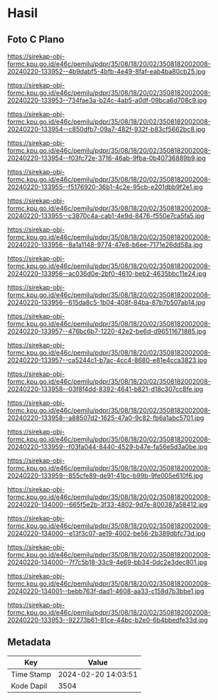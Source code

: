 # Hasil

## Foto C Plano

https://sirekap-obj-formc.kpu.go.id/e46c/pemilu/pdpr/35/08/18/20/02/3508182002008-20240220-133952--4b9dabf5-4bfb-4e49-8faf-eab4ba80cb25.jpg

https://sirekap-obj-formc.kpu.go.id/e46c/pemilu/pdpr/35/08/18/20/02/3508182002008-20240220-133953--734fae3a-b24c-4ab5-a0df-09bca6d708c9.jpg

https://sirekap-obj-formc.kpu.go.id/e46c/pemilu/pdpr/35/08/18/20/02/3508182002008-20240220-133954--c850dfb7-09a7-482f-932f-b83cf5662bc8.jpg

https://sirekap-obj-formc.kpu.go.id/e46c/pemilu/pdpr/35/08/18/20/02/3508182002008-20240220-133954--f03fc72e-3716-46ab-9fba-0b40736889b9.jpg

https://sirekap-obj-formc.kpu.go.id/e46c/pemilu/pdpr/35/08/18/20/02/3508182002008-20240220-133955--f5176920-36b1-4c2e-95cb-e201dbb9f2e1.jpg

https://sirekap-obj-formc.kpu.go.id/e46c/pemilu/pdpr/35/08/18/20/02/3508182002008-20240220-133955--c3870c4a-cab1-4e9d-8476-f550e7ca5fa5.jpg

https://sirekap-obj-formc.kpu.go.id/e46c/pemilu/pdpr/35/08/18/20/02/3508182002008-20240220-133956--8a1a1148-9774-47e8-b6ee-7171e26dd58a.jpg

https://sirekap-obj-formc.kpu.go.id/e46c/pemilu/pdpr/35/08/18/20/02/3508182002008-20240220-133956--ac036d0e-2bf0-4610-beb2-4635bbc11e24.jpg

https://sirekap-obj-formc.kpu.go.id/e46c/pemilu/pdpr/35/08/18/20/02/3508182002008-20240220-133956--615da8c5-1b04-408f-84ba-87b7b507ab14.jpg

https://sirekap-obj-formc.kpu.go.id/e46c/pemilu/pdpr/35/08/18/20/02/3508182002008-20240220-133957--476bc6b7-1220-42e2-be6d-d96511671885.jpg

https://sirekap-obj-formc.kpu.go.id/e46c/pemilu/pdpr/35/08/18/20/02/3508182002008-20240220-133957--ca5244c1-b7ac-4cc4-8680-e81e4cca3823.jpg

https://sirekap-obj-formc.kpu.go.id/e46c/pemilu/pdpr/35/08/18/20/02/3508182002008-20240220-133958--03f8f4dd-8392-4641-b821-d18c307cc8fe.jpg

https://sirekap-obj-formc.kpu.go.id/e46c/pemilu/pdpr/35/08/18/20/02/3508182002008-20240220-133958--a88507d2-1625-47a0-9c82-fb6a1abc5701.jpg

https://sirekap-obj-formc.kpu.go.id/e46c/pemilu/pdpr/35/08/18/20/02/3508182002008-20240220-133959--f03fa044-8440-4529-b47e-fa56e5d3a0be.jpg

https://sirekap-obj-formc.kpu.go.id/e46c/pemilu/pdpr/35/08/18/20/02/3508182002008-20240220-133959--855cfe89-de91-41bc-b99b-9fe005e610f6.jpg

https://sirekap-obj-formc.kpu.go.id/e46c/pemilu/pdpr/35/08/18/20/02/3508182002008-20240220-134000--665f5e2b-3f33-4802-9d7e-800387a58412.jpg

https://sirekap-obj-formc.kpu.go.id/e46c/pemilu/pdpr/35/08/18/20/02/3508182002008-20240220-134000--e13f3c07-ae19-4002-be56-2b389dbfc73d.jpg

https://sirekap-obj-formc.kpu.go.id/e46c/pemilu/pdpr/35/08/18/20/02/3508182002008-20240220-134000--7f7c5b18-33c9-4e69-bb34-0dc2e3dec801.jpg

https://sirekap-obj-formc.kpu.go.id/e46c/pemilu/pdpr/35/08/18/20/02/3508182002008-20240220-134001--bebb763f-dad1-4608-aa33-c158d7b3bbe1.jpg

https://sirekap-obj-formc.kpu.go.id/e46c/pemilu/pdpr/35/08/18/20/02/3508182002008-20240220-133953--92273b61-81ce-44bc-b2e0-6b4bbedfe33d.jpg


## Metadata

| Key        | Value               |
| ---------- | ------------------- |
| Time Stamp | 2024-02-20 14:03:51 |
| Kode Dapil | 3504                |



